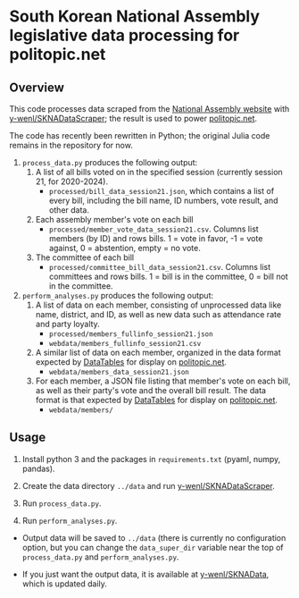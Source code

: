 # South Korean National Assembly legislative data processing for politopic.net

## Overview
This code processes data scraped from the [National Assembly website](https://likms.assembly.go.kr/bill/main.do) with [y-wenl/SKNADataScraper](https://github.com/y-wenl/SKNADataScraper); the result is used to power [politopic.net](https://politopic.net).

The code has recently been rewritten in Python; the original Julia code remains in the repository for now.

1. `process_data.py` produces the following output:
    1. A list of all bills voted on in the specified session (currently session 21, for 2020-2024).
        - `processed/bill_data_session21.json`, which contains a list of every bill, including the bill name, ID numbers, vote result, and other data.
    2. Each assembly member's vote on each bill
        - `processed/member_vote_data_session21.csv`. Columns list members (by ID) and rows bills. 1 = vote in favor, -1 = vote against, 0 = abstention, empty = no vote.
    3. The committee of each bill
        - `processed/committee_bill_data_session21.csv`. Columns list committees and rows bills. 1 = bill is in the committee, 0 = bill not in the committee.
2. `perform_analyses.py` produces the following output:
    1. A list of data on each member, consisting of unprocessed data like name, district, and ID, as well as new data such as attendance rate and party loyalty. 
        - `processed/members_fullinfo_session21.json`
        - `webdata/members_fullinfo_session21.csv`
    2. A similar list of data on each member, organized in the data format expected by [DataTables](https://datatables.net) for display on [politopic.net](https://politopic.net).
        - `webdata/members_data_session21.json`
    3. For each member, a JSON file listing that member's vote on each bill, as well as their party's vote and the overall bill result. The data format is that expected by [DataTables](https://datatables.net) for display on [politopic.net](https://politopic.net).
        - `webdata/members/`

## Usage

1. Install python 3 and the packages in `requirements.txt` (pyaml, numpy, pandas).

2. Create the data directory `../data` and run [y-wenl/SKNADataScraper](https://github.com/y-wenl/SKNADataScraper).

3. Run `process_data.py`.

4. Run `perform_analyses.py`.

- Output data will be saved to `../data` (there is currently no configuration option, but you can change the `data_super_dir` variable near the top of `process_data.py` and `perform_analyses.py`.

- If you just want the output data, it is available at [y-wenl/SKNAData](https://github.com/y-wenl/SKNAData), which is updated daily.

